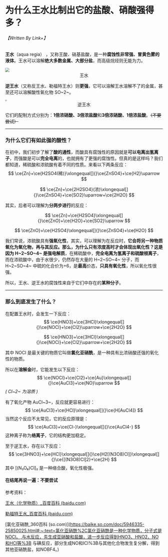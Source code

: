 # 为什么王水比制出它的盐酸、硝酸强得多？

###### 【Written By Link+】



**王水**（aqua regia） ，又称王酸、硝基盐酸，是一种**腐蚀性非常强、冒黄色雾的液体**。王水可以溶解**绝大多数金属、大部分盐**，而高级烷烃则无能为力。

<img src="http://pic.baike.soso.com/p/20130926/20130926100805-1904675549.jpg" style="zoom:80%;" />

<center>王水</center>

**逆王水**（又称反王水、勒福特王水）则**更强**，它可以溶解王水溶解不了的金属，甚至还可以溶解酸性氧化物 SO~2~。

<img src="http://i1.hdslb.com/bfs/archive/fe4c67784afd178944966bfc3ca0cf529078b33a.jpg" style="zoom:30%;" />

<center>逆王水</center>



它们的配制方式分别为：**1倍浓硝酸、3倍浓盐酸**和**3倍浓硝酸、1倍浓盐酸**。~~（不要尝试）~~

------

### 为什么它们有如此强的酸性？

在初中，我们初步了解了**酸的通性**，而酸具有腐蚀性的原因就是**可以电离出氢离子**，而强酸是可以**完全电离**的，也就拥有了更强的腐蚀性。但真的是这样吗？我们都知道，稀硫酸和浓硫酸有着不同的性质。来看以下两条反应：
$$
\ce{Zn}+\ce{H2SO4(稀)}\xlongequal[]{}\ce{ZnSO4}+\ce{H2}\uparrow
$$

$$
\ce{Zn}+\ce{2H2SO4}(浓)\xlongequal[]{}\ce{ZnSO4}+\ce{SO2}\uparrow+\ce{2H2O}
$$

其实，后者可以理解为**分两步进行**的反应：

$$
\ce{Zn}+\ce{H2SO4}\xlongequal[]{}\ce{ZnO}+\ce{H2O}+\ce{SO2}\uparrow
$$

$$
\ce{ZnO}+\ce{H2SO4}\xlongequal[]{}\ce{ZnSO4}+\ce{H2O}
$$



我们常说，浓硫酸具有**强氧化性**，其实，可以理解为在反应时，**它会将另一种物质氧化为氧化物，再与其反应。**那么，为什么只有浓度高时才会体现出氧化性？这是因为 H~2~SO~4~ 是**强电解质**，在稀硫酸中，**完全电离为氢离子和硫酸根离子**，而在浓硫酸中，由于水很少，仍然存在大量的 H~2~SO~4~ 分子，而 H~2~SO~4~ 中硫的化合价为+6，是**最高**价态，**只具有氧化性**，所以氧化性很强。

所以，王水、逆王水的腐蚀性来自于它们中存在的**某种分子**。

------

### 那么到底发生了什么？

在配置王水时，会发生一下反应：
$$
\ce{HNO3}+\ce{3HCl}\xlongequal[]{}\ce{NOCl}+\ce{Cl2}\uparrow+\ce{2H2O}
$$

$$
\ce{HNO3}+\ce{3HCl}\xlongequal[]{}\ce{NOCl}+\ce{Cl2}\uparrow+\ce{2H2O}
$$


其中 NOCl 是最关键的物质它叫做**氯化亚硝酰**，是一种具有比浓硝酸还强的氧化性的物质。

所以在**溶解金**时，它能发生以下反应：
$$
\ce{NOCl}+\ce{Cl2}+\ce{Au}\xlongequal[]{}\ce{AuCl3}+\ce{NO}\uparrow
$$
*( Cl~2~ 为溶质 )*

有了氧化产物 AuCl~3~，反应就更容易进行：
$$
\ce{AuCl3}+\ce{HCl}\xlongequal[]{}\ce{H[AuCl4]}
$$
当然这个反应不太常见，它的反应原理是：
$$
\ce{AuCl3}+\ce{Cl-}\xlongequal[]{}\ce{AuCl4-}
$$
这种离子称为**络离子**，它的结构更加稳定。

至于逆王水，存在以下反应：
$$
\ce{3HNO3}+\ce{HCl}\xlongequal[]{}\ce{H2[(N3O8)Cl]}\xlongequal[]{}\ce{[(N3O8)Cl]2}+\ce{2H}
$$
其中 [(N₃O₈)Cl]₂ 是一种络合酸，氧化性极强。



#### 在结尾再说一遍：不要尝试



参考资料：

[王水（化学物质）_百度百科 (baidu.com)](https://baike.baidu.com/item/王水/490)

[勒福特王水_百度百科 (baidu.com)](https://baike.baidu.com/item/勒福特王水/6575678)

[氯化亚硝酰_360百科 (so.com)](https://baike.so.com/doc/5946335-25850025.html#:~:text=氯化亚硝酰%2C氯化亚硝酰是一种化学物质，分子式是NOCl。,与水反应，先生成亚硝酸和盐酸，进一步反应得到HNO3、HNO2、NO和HCl等%3B 与碘反应，部分生成NO和ICl%3B与其他化合物发生复分解，得到其他亚硝酰盐，如NOBF4。)











